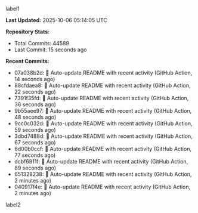 
label1 
<!-- ACTIVITY_START -->
**Last Updated:** 2025-10-06 05:14:05 UTC

**Repository Stats:**
- Total Commits: 44589
- Last Commit: 15 seconds ago

**Recent Commits:**
- 07a038b2d: 🤖 Auto-update README with recent activity (GitHub Action, 14 seconds ago)
- 88cfdaea8: 🤖 Auto-update README with recent activity (GitHub Action, 22 seconds ago)
- 7391f35fd: 🤖 Auto-update README with recent activity (GitHub Action, 36 seconds ago)
- 9b55aee97: 🤖 Auto-update README with recent activity (GitHub Action, 48 seconds ago)
- 9cc0c032d: 🤖 Auto-update README with recent activity (GitHub Action, 59 seconds ago)
- 3dbd7488d: 🤖 Auto-update README with recent activity (GitHub Action, 67 seconds ago)
- 6d00b0ccf: 🤖 Auto-update README with recent activity (GitHub Action, 77 seconds ago)
- dcbf6911f: 🤖 Auto-update README with recent activity (GitHub Action, 89 seconds ago)
- 651328238: 🤖 Auto-update README with recent activity (GitHub Action, 2 minutes ago)
- 040917f4e: 🤖 Auto-update README with recent activity (GitHub Action, 2 minutes ago)
<!-- ACTIVITY_END -->

label2
